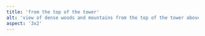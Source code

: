 ```yaml
---
title: 'from the top of the tower'
alt: 'view of dense woods and mountains from the top of the tower above the town of Monpelier'
aspect: '3x2'
---
```

